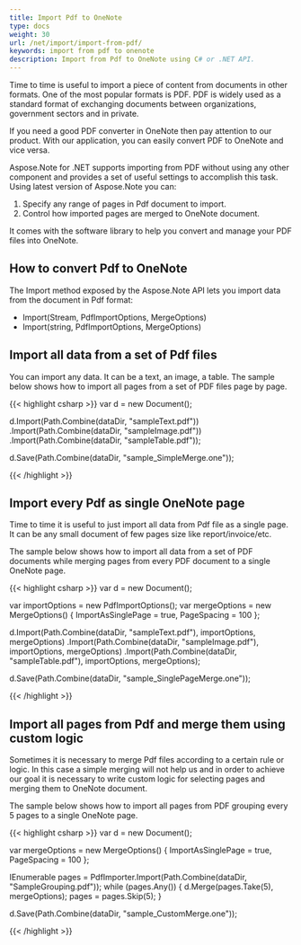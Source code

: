 ```yaml
---
title: Import Pdf to OneNote
type: docs
weight: 30
url: /net/import/import-from-pdf/
keywords: import from pdf to onenote
description: Import from Pdf to OneNote using C# or .NET API.
---
```


Time to time is useful to import a piece of content from documents in other formats. One of the most popular formats is PDF. PDF is widely used as a standard format of exchanging documents between organizations, government sectors and in private.

If you need a good PDF  converter in OneNote then pay attention to our product. With our application, you can easily convert PDF to OneNote and vice versa.

Aspose.Note for .NET supports importing from PDF  without using any other component and provides a set of useful settings to accomplish this task. Using latest version of Aspose.Note you can:

1. Specify any range of pages in Pdf document to import.
2. Control how imported pages are merged to OneNote document.

It comes with the software library to help you convert and manage your PDF files into OneNote.

## **How to convert Pdf to OneNote**

The Import method exposed by the Aspose.Note API lets you import data from the document in Pdf format:

- Import(Stream, PdfImportOptions, MergeOptions)
- Import(string, PdfImportOptions, MergeOptions)


## **Import all data from a set of Pdf files**

You can import any data. It can be a text, an image, a table.
The sample below shows how to import all pages from a set of PDF files page by page.

{{< highlight csharp >}}
var d = new Document();

d.Import(Path.Combine(dataDir, "sampleText.pdf"))
 .Import(Path.Combine(dataDir, "sampleImage.pdf"))
 .Import(Path.Combine(dataDir, "sampleTable.pdf"));

d.Save(Path.Combine(dataDir, "sample_SimpleMerge.one"));

{{< /highlight >}}


## **Import every Pdf as single OneNote page**

Time to time it is useful to just import all data from Pdf file as a single page. It can be any small document of few pages size like report/invoice/etc.

The sample below shows how to import all data from a set of PDF documents while merging pages from every PDF document to a single OneNote page.

{{< highlight csharp >}}
var d = new Document();

var importOptions = new PdfImportOptions();
var mergeOptions = new MergeOptions() { ImportAsSinglePage = true, PageSpacing = 100 };

d.Import(Path.Combine(dataDir, "sampleText.pdf"), importOptions, mergeOptions)
 .Import(Path.Combine(dataDir, "sampleImage.pdf"), importOptions, mergeOptions)
 .Import(Path.Combine(dataDir, "sampleTable.pdf"), importOptions, mergeOptions);

d.Save(Path.Combine(dataDir, "sample_SinglePageMerge.one"));

{{< /highlight >}}


## **Import all pages from Pdf and merge them using custom logic**

Sometimes it is necessary to merge Pdf files according to a certain rule or logic. 
In this case a simple merging will not help us and in order to achieve our goal it is necessary to write custom logic for selecting pages and merging them to OneNote document.

The sample below shows how to import all pages from PDF grouping every 5 pages to a single OneNote page.

{{< highlight csharp >}}
var d = new Document();

var mergeOptions = new MergeOptions() { ImportAsSinglePage = true, PageSpacing = 100 };

IEnumerable<Page> pages = PdfImporter.Import(Path.Combine(dataDir, "SampleGrouping.pdf"));
while (pages.Any())
{
    d.Merge(pages.Take(5), mergeOptions);
    pages = pages.Skip(5);
}

d.Save(Path.Combine(dataDir, "sample_CustomMerge.one"));

{{< /highlight >}}
